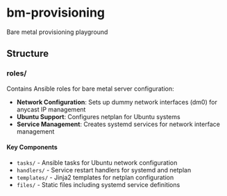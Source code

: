 # bm-provisioning
Bare metal provisioning playground

## Structure

### roles/
Contains Ansible roles for bare metal server configuration:

- **Network Configuration**: Sets up dummy network interfaces (dm0) for anycast IP management
- **Ubuntu Support**: Configures netplan for Ubuntu systems
- **Service Management**: Creates systemd services for network interface management

#### Key Components
- `tasks/` - Ansible tasks for Ubuntu network configuration
- `handlers/` - Service restart handlers for systemd and netplan
- `templates/` - Jinja2 templates for netplan configuration
- `files/` - Static files including systemd service definitions
